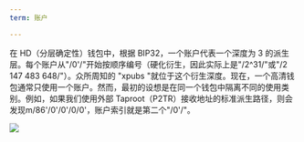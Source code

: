 ```yaml
---
term: 账户

---
```

在 HD（分层确定性）钱包中，根据 BIP32，一个账户代表一个深度为 3 的派生层。每个账户从"/0'/"开始按顺序编号（硬化衍生，因此实际上是"/2^31/"或"/2 147 483 648/"）。众所周知的 "xpubs "就位于这个衍生深度。现在，一个高清钱包通常只使用一个账户。然而，最初的设想是在同一个钱包中隔离不同的使用类别。例如，如果我们使用外部 Taproot（P2TR）接收地址的标准派生路径，则会发现m/86'/0'/0'/0/0'，账户索引就是第二个"/0'/"。

![](../../dictionnaire/assets/17.webp)
